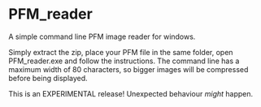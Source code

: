 # PFM_reader
A simple command line PFM image reader for windows.

Simply extract the zip, place your PFM file in the same folder, open PFM_reader.exe and follow the instructions.
The command line has a maximum width of 80 characters, so bigger images will be compressed before being displayed.

This is an EXPERIMENTAL release! Unexpected behaviour *might* happen.
